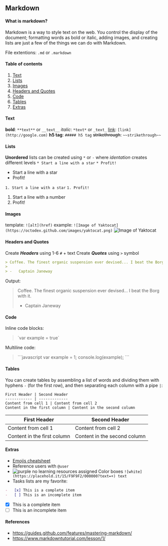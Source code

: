 ## Markdown

#### What is markdown?

Markdown is a way to style text on the web. You control the display of the document; formatting words as bold or italic, adding images, and creating lists are just a few of the things we can do with Markdown.

File extentions: `.md` or `.markdown`

#### Table of contents

1. [Text](#Text)
1. [Lists](#Lists)
1. [Images](#Images)
1. [Headers and Quotes](#Headers)
1. [Code](#Code)
1. [Tables](#Tables)
1. [Extras](#Extras)

#### Text

**bold**: `**text**` or `__text__`
_italic_: `*text*` or `_text_`
[link](http://google.com): `[link](http://google.com)`
**h5 tag**: `##### h5 tag`
~~strikethrough~~: `~~strikethrough~~`

#### Lists

**Unordered** lists can be created using `*` or `-` where _identation_ creates different levels
`* Start a line with a star`
`* Profit!`

-   Start a line with a star
-   Profit!

`1. Start a line with a star`
`1. Profit!`

1. Start a line with a number
1. Profit!

#### Images

template: `![alt](href)`
example: `![Image of Yaktocat](https://octodex.github.com/images/yaktocat.png)`
![Image of Yaktocat](https://octodex.github.com/images/yaktocat.png)

#### Headers and Quotes

Create **_Headers_** using 1-6 `#` + text
Create **_Quotes_** using `>` symbol

```md
> Coffee. The finest organic suspension ever devised... I beat the Borg with it.
>
> -   Captain Janeway
```

Output:

> Coffee. The finest organic suspension ever devised... I beat the Borg with it.
>
> -   Captain Janeway

#### Code

Inline code blocks:

> \`var example = true\`

Multiline code:

> \```javascript
> var example = 1;
> console.log(example);
> \```

#### Tables

You can create tables by assembling a list of words and dividing them with hyphens `-` (for the first row), and then separating each column with a pipe `|`:

```
First Header | Second Header
------------ | -------------
Content from cell 1 | Content from cell 2
Content in the first column | Content in the second column
```

| First Header                | Second Header                |
| --------------------------- | ---------------------------- |
| Content from cell 1         | Content from cell 2          |
| Content in the first column | Content in the second column |

#### Extras

-   [Emojis cheatsheet](https://github.com/ikatyang/emoji-cheat-sheet/blob/master/README.md)
-   Reference users with `@user`
-   ![purple](https://placehold.it/15/e9b6b3/000000?text=+) no learning resources assigned Color boxes `![white](https://placehold.it/15/F9F9F2/000000?text=+) text`
-   Tasks lists are my favorite:

```markdown
-   [x] This is a complete item
-   [ ] This is an incomplete item
```

-   [x] This is a complete item
-   [ ] This is an incomplete item

#### References

-   https://guides.github.com/features/mastering-markdown/
-   https://www.markdowntutorial.com/lesson/1/
